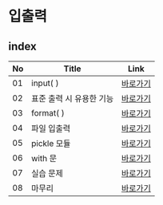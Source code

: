 # 입출력
index
---
|No|Title|Link|
|-|-|-|
|01|input( )|[바로가기](./01)|
|02|표준 출력 시 유용한 기능|[바로가기](./02)|
|03|format( )|[바로가기](./03)|
|04|파일 입출력|[바로가기](./04)|
|05|pickle 모듈|[바로가기](./05)|
|06|with 문|[바로가기](./06)|
|07|실습 문제|[바로가기](./07)|
|08|마무리|[바로가기](./08)|

<br>
